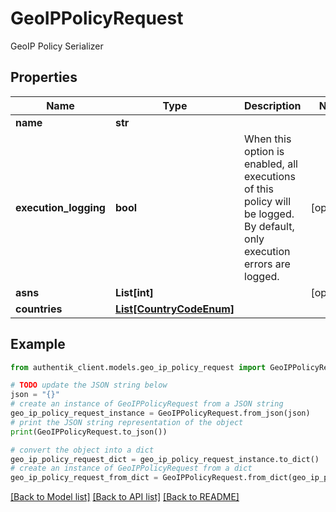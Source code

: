 # GeoIPPolicyRequest

GeoIP Policy Serializer

## Properties

Name | Type | Description | Notes
------------ | ------------- | ------------- | -------------
**name** | **str** |  | 
**execution_logging** | **bool** | When this option is enabled, all executions of this policy will be logged. By default, only execution errors are logged. | [optional] 
**asns** | **List[int]** |  | [optional] 
**countries** | [**List[CountryCodeEnum]**](CountryCodeEnum.md) |  | 

## Example

```python
from authentik_client.models.geo_ip_policy_request import GeoIPPolicyRequest

# TODO update the JSON string below
json = "{}"
# create an instance of GeoIPPolicyRequest from a JSON string
geo_ip_policy_request_instance = GeoIPPolicyRequest.from_json(json)
# print the JSON string representation of the object
print(GeoIPPolicyRequest.to_json())

# convert the object into a dict
geo_ip_policy_request_dict = geo_ip_policy_request_instance.to_dict()
# create an instance of GeoIPPolicyRequest from a dict
geo_ip_policy_request_from_dict = GeoIPPolicyRequest.from_dict(geo_ip_policy_request_dict)
```
[[Back to Model list]](../README.md#documentation-for-models) [[Back to API list]](../README.md#documentation-for-api-endpoints) [[Back to README]](../README.md)


